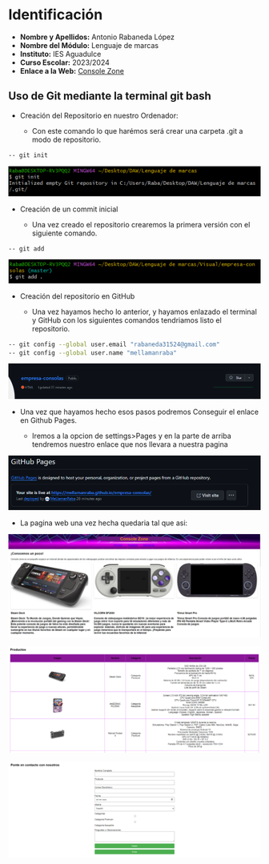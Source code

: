 # Identificación

- **Nombre y Apellidos:** Antonio Rabaneda López
- **Nombre del Módulo:** Lenguaje de marcas
- **Instituto:** IES Aguadulce
- **Curso Escolar:** 2023/2024
- **Enlace a la Web:** [Console Zone](https://mellamanraba.github.io/empresa-consolas/)

## Uso de Git mediante la terminal git bash

* Creación del Repositorio en nuestro Ordenador:

    * Con este comando lo que harémos será crear una carpeta .git a modo de repositorio.

```bash
-- git init
```
![Alt text](image.png)

* Creación de un commit inicial

    * Una vez creado el repositorio crearemos la primera versión con el siguiente comando.

```bash
-- git add
```
![Alt text](image-1.png)

* Creación del repositorio en GitHub

    * Una vez hayamos hecho lo anterior, y hayamos enlazado el terminal y GitHub con los siguientes comandos tendriamos listo el repositorio.

```bash
-- git config --global user.email "rabaneda31524@gmail.com"
-- git config --global user.name "mellamanraba"
 ```
![Alt text](image-3.png)

* Una vez que hayamos hecho esos pasos podremos Conseguir el enlace en Github Pages.

    * Iremos a la opcion de settings>Pages y en la parte de arriba tendremos nuestro enlace que nos llevara a nuestra pagina

![Alt text](image-4.png)

* La pagina web una vez hecha quedaria tal que asi:

![Alt text](image-5.png)

![Alt text](image-6.png)

![Alt text](image-7.png)